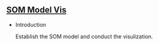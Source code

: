 ## [SOM Model Vis](/basic/easy-som)

- Introduction

  Establish the SOM model and conduct the visulization.
